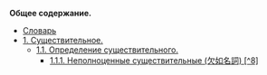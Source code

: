 **Общее содержание.**

- [Словарь](chapters/tesaurus.md)
- [1. Существительное.](./chapters/ch1/1.1.md#1-существительное)
  - [1.1. Определение существительного.](./chapters/ch1/1.1.md#11-определение-существительного)
    - [1.1.1. Неполноценные существительные (欠如名詞) \[^8\]](./chapters/ch1/1.1.md#111-неполноценные-существительные-欠如名詞-8)

